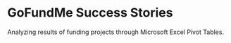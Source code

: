 # GoFundMe Success Stories

Analyzing results of funding projects through Microsoft Excel Pivot Tables. 
